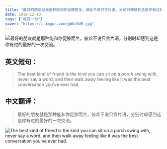 ```yaml
---
title: "最好的朋友就是那种能和你促膝而坐，彼此不说只言片语，分别时却感到这是你有过的最好的一次交流。"
date: 2018-12-13
tags: ["每日一句"]
cover: "https://i.imgur.com/gWUn5UR.jpg"
---
```


![最好的朋友就是那种能和你促膝而坐，彼此不说只言片语，分别时却感到这是你有过的最好的一次交流。](https://i.imgur.com/RAEGz43.jpg)

## 英文短句：
> The best kind of friend is the kind you can sit on a porch swing with, never say a word, and then walk away feeling like it was the best conversation you've ever had.

<!--more-->

## 中文翻译：
> 最好的朋友就是那种能和你促膝而坐，彼此不说只言片语，分别时却感到这是你有过的最好的一次交流。

![The best kind of friend is the kind you can sit on a porch swing with, never say a word, and then walk away feeling like it was the best conversation you've ever had.](https://i.imgur.com/0mcCFDF.jpg)

